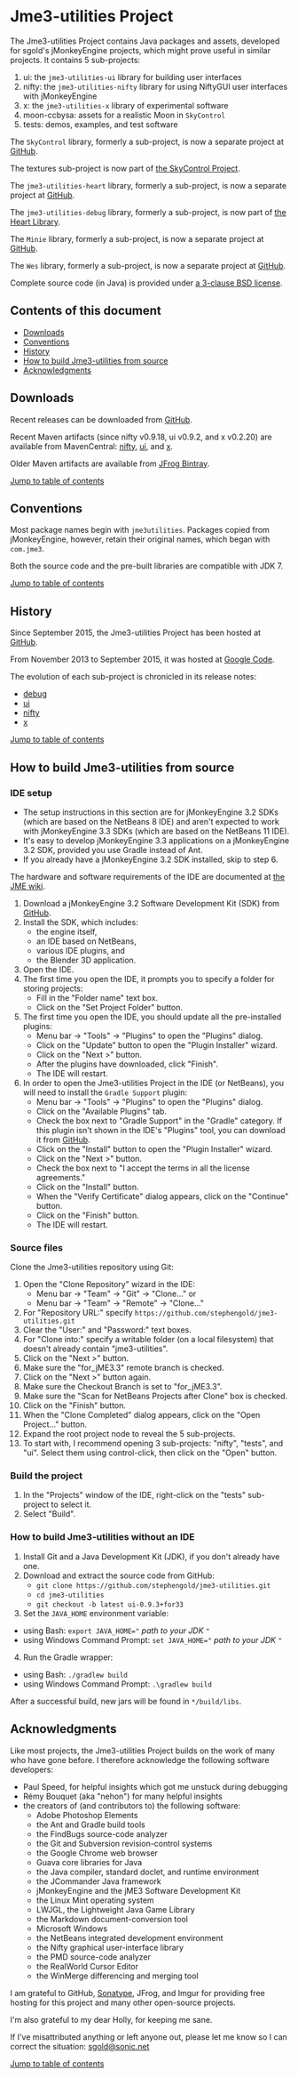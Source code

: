 # Jme3-utilities Project

The Jme3-utilities Project contains Java packages and assets, developed for
sgold's jMonkeyEngine projects, which might prove useful in similar projects.
It contains 5 sub-projects:

 1. ui: the `jme3-utilities-ui` library for building user interfaces
 2. nifty: the `jme3-utilities-nifty` library for using NiftyGUI user
    interfaces with jMonkeyEngine
 3. x: the `jme3-utilities-x` library of experimental software
 4. moon-ccbysa: assets for a realistic Moon in `SkyControl`
 5. tests: demos, examples, and test software

The `SkyControl` library, formerly a sub-project, is now a separate project
at [GitHub](https://github.com/stephengold/SkyControl).

The textures sub-project is now part of
[the SkyControl Project](https://github.com/stephengold/SkyControl).

The `jme3-utilities-heart` library, formerly a sub-project, is now a separate project
at [GitHub](https://github.com/stephengold/Heart).

The `jme3-utilities-debug` library, formerly a sub-project, is now part of
[the Heart Library](https://github.com/stephengold/Heart).

The `Minie` library, formerly a sub-project, is now a separate project
at [GitHub](https://github.com/stephengold/Minie).

The `Wes` library, formerly a sub-project, is now a separate project
at [GitHub](https://github.com/stephengold/Wes).

Complete source code (in Java) is provided under
[a 3-clause BSD license](https://github.com/stephengold/jme3-utilities/blob/for_jME3.3/license.txt).

<a name="toc"/>

## Contents of this document

 + [Downloads](#downloads)
 + [Conventions](#conventions)
 + [History](#history)
 + [How to build Jme3-utilities from source](#build)
 + [Acknowledgments](#acks)

<a name="downloads"/>

## Downloads

Recent releases can be downloaded from
[GitHub](https://github.com/stephengold/jme3-utilities/releases).

Recent Maven artifacts (since nifty v0.9.18, ui v0.9.2, and x v0.2.20)
are available from MavenCentral:
[nifty](https://repo1.maven.org/maven2/com/github/stephengold/jme3-utilities-nifty),
[ui](https://repo1.maven.org/maven2/com/github/stephengold/jme3-utilities-ui/),
and [x](https://repo1.maven.org/maven2/com/github/stephengold/jme3-utilities-x/).

Older Maven artifacts are available from
[JFrog Bintray](https://bintray.com/stephengold/com.github.stephengold).

[Jump to table of contents](#toc)

<a name="conventions"/>

## Conventions

Most package names begin with `jme3utilities`.  Packages copied from
jMonkeyEngine, however, retain their original names, which began with `com.jme3`.

Both the source code and the pre-built libraries are compatible with JDK 7.

[Jump to table of contents](#toc)

<a name="history"/>

## History

Since September 2015, the Jme3-utilities Project has been hosted at
[GitHub](https://github.com/stephengold/jme3-utilities).

From November 2013 to September 2015, it was hosted at
[Google Code](https://code.google.com/archive/).

The evolution of each sub-project is chronicled in its release notes:

 + [debug](https://github.com/stephengold/jme3-utilities/blob/for_jME3.3/debug/release-notes.md)
 + [ui](https://github.com/stephengold/jme3-utilities/blob/for_jME3.3/ui/release-notes.md)
 + [nifty](https://github.com/stephengold/jme3-utilities/blob/for_jME3.3/nifty/release-notes.md)
 + [x](https://github.com/stephengold/jme3-utilities/blob/for_jME3.3/x/release-notes.md)

[Jump to table of contents](#toc)

<a name="build"/>

## How to build Jme3-utilities from source

### IDE setup

 + The setup instructions in this section are for jMonkeyEngine 3.2 SDKs
   (which are based on the NetBeans 8 IDE) and aren't expected to work with
   jMonkeyEngine 3.3 SDKs (which are based on the NetBeans 11 IDE).
 + It's easy to develop jMonkeyEngine 3.3 applications on a
   jMonkeyEngine 3.2 SDK, provided you use Gradle instead of Ant.
 + If you already have a jMonkeyEngine 3.2 SDK installed, skip to step 6.

The hardware and software requirements of the IDE are documented at
[the JME wiki](https://wiki.jmonkeyengine.org/docs/3.3/getting-started/requirements.html).

 1. Download a jMonkeyEngine 3.2 Software Development Kit (SDK) from
    [GitHub](https://github.com/jMonkeyEngine/sdk/releases).
 2. Install the SDK, which includes:
    + the engine itself,
    + an IDE based on NetBeans,
    + various IDE plugins, and
    + the Blender 3D application.
 3. Open the IDE.
 4. The first time you open the IDE, it prompts you to
    specify a folder for storing projects:
    + Fill in the "Folder name" text box.
    + Click on the "Set Project Folder" button.
 5. The first time you open the IDE, you should update
    all the pre-installed plugins:
    + Menu bar -> "Tools" -> "Plugins" to open the "Plugins" dialog.
    + Click on the "Update" button to open the "Plugin Installer" wizard.
    + Click on the "Next >" button.
    + After the plugins have downloaded, click "Finish".
    + The IDE will restart.
 6. In order to open the Jme3-utilities Project in the IDE (or NetBeans),
    you will need to install the `Gradle Support` plugin:
    + Menu bar -> "Tools" -> "Plugins" to open the "Plugins" dialog.
    + Click on the "Available Plugins" tab.
    + Check the box next to "Gradle Support" in the "Gradle" category.
     If this plugin isn't shown in the IDE's "Plugins" tool,
     you can download it from
     [GitHub](https://github.com/kelemen/netbeans-gradle-project/releases).
    + Click on the "Install" button to open the "Plugin Installer" wizard.
    + Click on the "Next >" button.
    + Check the box next to
     "I accept the terms in all the license agreements."
    + Click on the "Install" button.
    + When the "Verify Certificate" dialog appears,
     click on the "Continue" button.
    + Click on the "Finish" button.
    + The IDE will restart.

### Source files

Clone the Jme3-utilities repository using Git:

 1. Open the "Clone Repository" wizard in the IDE:
     + Menu bar -> "Team" -> "Git" -> "Clone..." or
     + Menu bar -> "Team" -> "Remote" -> "Clone..."
 2. For "Repository URL:" specify
    `https://github.com/stephengold/jme3-utilities.git`
 3. Clear the "User:" and "Password:" text boxes.
 4. For "Clone into:" specify a writable folder (on a local filesystem)
    that doesn't already contain "jme3-utilities".
 5. Click on the "Next >" button.
 6. Make sure the "for_jME3.3" remote branch is checked.
 7. Click on the "Next >" button again.
 8. Make sure the Checkout Branch is set to "for_jME3.3".
 9. Make sure the "Scan for NetBeans Projects after Clone" box is checked.
10. Click on the "Finish" button.
11. When the "Clone Completed" dialog appears, click on the "Open Project..."
    button.
12. Expand the root project node to reveal the 5 sub-projects.
13. To start with, I recommend opening 3 sub-projects:  "nifty",
    "tests", and "ui".  Select them using control-click, then click on the
    "Open" button.

### Build the project

 1. In the "Projects" window of the IDE,
    right-click on the "tests" sub-project to select it.
 2. Select "Build".

### How to build Jme3-utilities without an IDE

 1. Install Git and a Java Development Kit (JDK), if you don't already have one.
 2. Download and extract the source code from GitHub:
     + `git clone https://github.com/stephengold/jme3-utilities.git`
     + `cd jme3-utilities`
     + `git checkout -b latest ui-0.9.3+for33`
 3. Set the `JAVA_HOME` environment variable:
   + using Bash:  `export JAVA_HOME="` *path to your JDK* `"`
   + using Windows Command Prompt:  `set JAVA_HOME="` *path to your JDK* `"`
 4. Run the Gradle wrapper:
   + using Bash:  `./gradlew build`
   + using Windows Command Prompt:  `.\gradlew build`

After a successful build, new jars will be found in `*/build/libs`.

<a name="acks"/>

## Acknowledgments

Like most projects, the Jme3-utilities Project builds on the work of many who
have gone before.  I therefore acknowledge the following
software developers:

+ Paul Speed, for helpful insights which got me unstuck during debugging
+ Rémy Bouquet (aka "nehon") for many helpful insights
+ the creators of (and contributors to) the following software:
    + Adobe Photoshop Elements
    + the Ant and Gradle build tools
    + the FindBugs source-code analyzer
    + the Git and Subversion revision-control systems
    + the Google Chrome web browser
    + Guava core libraries for Java
    + the Java compiler, standard doclet, and runtime environment
    + the JCommander Java framework
    + jMonkeyEngine and the jME3 Software Development Kit
    + the Linux Mint operating system
    + LWJGL, the Lightweight Java Game Library
    + the Markdown document-conversion tool
    + Microsoft Windows
    + the NetBeans integrated development environment
    + the Nifty graphical user-interface library
    + the PMD source-code analyzer
    + the RealWorld Cursor Editor
    + the WinMerge differencing and merging tool

I am grateful to GitHub, [Sonatype], JFrog, and Imgur
for providing free hosting for this project
and many other open-source projects.

I'm also grateful to my dear Holly, for keeping me sane.

If I've misattributed anything or left anyone out, please let me know so I can
correct the situation: sgold@sonic.net

[Jump to table of contents](#toc)


[sonatype]: https://www.sonatype.com "Sonatype"
